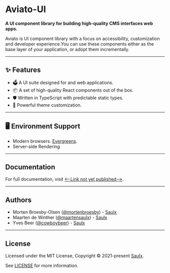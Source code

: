 # Aviato-UI

**A UI component library for building high-quality CMS interfaces web apps.**

Aviato is UI component library with a focus on accessibility, customization and developer experience.You can use these components either as the base layer of your application, or adopt them incrementally.

---

## ✨ Features

- 🗳 A UI suite designed for and web applications.
- 📦 A set of high-quality React components out of the box.
- 🛡 Written in TypeScript with predictable static types.
- 🎨 Powerful theme customization.

---

## 🖥 Environment Support

- Modern browsers. [Evergreens](https://www.techopedia.com/definition/31094/evergreen-browser).
- Server-side Rendering

---

## Documentation

For full documentation, visit [<--Link not yet published-->]().

---

## Authors

- Morten Broesby-Olsen ([@mortenbroesby](https://github.com/mortenbroesby)) - [Saulx](https://www.saulx.com/)
- Maarten de Winther ([@maartensaulx](https://github.com/maartensaulx)) - [Saulx](https://www.saulx.com/)
- Yves Beer ([@cowboybeer](https://github.com/cowboybeer)) - [Saulx](https://www.saulx.com/)

---

## License

Licensed under the MIT License, Copyright © 2021-present [Saulx](https://www.saulx.com/).

See [LICENSE](./LICENSE) for more information.
